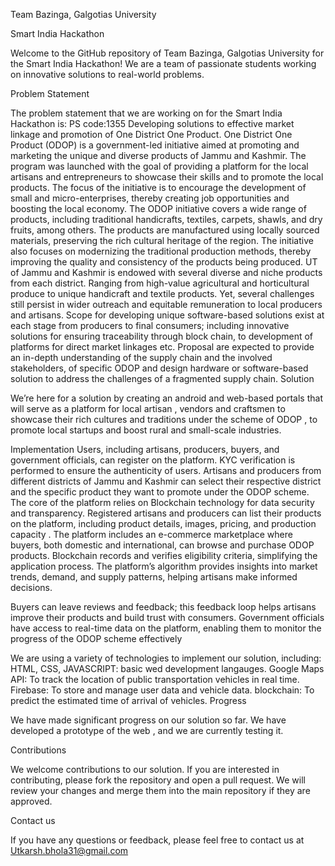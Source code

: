 Team Bazinga, Galgotias University

Smart India Hackathon

Welcome to the GitHub repository of Team Bazinga, Galgotias University for the Smart India Hackathon! We are a team of passionate students working on innovative solutions to real-world problems.

Problem Statement

The problem statement that we are working on for the Smart India Hackathon is:
PS code:1355
Developing solutions to effective market linkage and promotion of One District One Product.
One District One Product (ODOP) is a government-led initiative aimed at promoting and marketing the unique and diverse products of Jammu and Kashmir. The program was launched with the goal of providing a platform for the local artisans and entrepreneurs to showcase their skills and to promote the local products. The focus of the initiative is to encourage the development of small and micro-enterprises, thereby creating job opportunities and boosting the local economy. The ODOP initiative covers a wide range of products, including traditional handicrafts, textiles, carpets, shawls, and dry fruits, among others. The products are manufactured using locally sourced materials, preserving the rich cultural heritage of the region. The initiative also focuses on modernizing the traditional production methods, thereby improving the quality and consistency of the products being produced. UT of Jammu and Kashmir is endowed with several diverse and niche products from each district. Ranging from high-value agricultural and horticultural produce to unique handicraft and textile products. Yet, several challenges still persist in wider outreach and equitable remuneration to local producers and artisans. Scope for developing unique software-based solutions exist at each stage from producers to final consumers; including innovative solutions for ensuring traceability through block chain, to development of platforms for direct market linkages etc. Proposal are expected to provide an in-depth understanding of the supply chain and the involved stakeholders, of specific ODOP and design hardware or software-based solution to address the challenges of a fragmented supply chain.
Solution

We’re here for a solution by creating an android and web-based portals that will serve as a platform for local artisan , vendors and craftsmen to showcase their rich cultures and traditions under the scheme of ODOP , to promote local startups and boost rural and  small-scale industries. 


Implementation
Users, including artisans, producers, buyers, and government officials, can register on the platform. KYC verification is performed to ensure the authenticity of users.
Artisans and producers from different districts of Jammu and Kashmir can select their respective district and the specific product they want to promote under the ODOP scheme.
The core of the platform relies on Blockchain technology for data security and transparency.
Registered artisans and producers can list their products on the platform, including product details, images, pricing, and production capacity .
The platform includes an e-commerce marketplace where buyers, both domestic and international, can browse and purchase ODOP products.
Blockchain records and verifies eligibility criteria, simplifying the application process.
The platform’s  algorithm provides insights into market trends, demand, and supply patterns, helping artisans make informed decisions.

Buyers can leave reviews and feedback; this feedback loop helps artisans improve their products and build trust with consumers.
Government officials have access to real-time data on the platform, enabling them to monitor the progress of the ODOP scheme effectively

We are using a variety of technologies to implement our solution, including:
HTML, CSS, JAVASCRIPT: basic wed development langauges.
Google Maps API: To track the location of public transportation vehicles in real time.
Firebase: To store and manage user data and vehicle data.
blockchain: To predict the estimated time of arrival of vehicles.
Progress

We have made significant progress on our solution so far. We have developed a prototype of the web , and we are currently testing it.

Contributions

We welcome contributions to our solution. If you are interested in contributing, please fork the repository and open a pull request. We will review your changes and merge them into the main repository if they are approved.



Contact us

If you have any questions or feedback, please feel free to contact us at Utkarsh.bhola31@gmail.com


